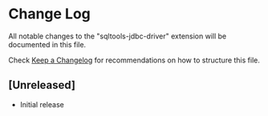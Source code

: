 # Change Log

All notable changes to the "sqltools-jdbc-driver" extension will be documented in this file.

Check [Keep a Changelog](http://keepachangelog.com/) for recommendations on how to structure this file.

## [Unreleased]

- Initial release